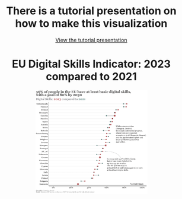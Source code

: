 <h1 align="center"> There is a tutorial presentation on how to make this visualization</h1>

<p align="center">
  <a href="https://cozminasecula.github.io/dataviz/2024/2024-08-30/20240830.html" target="_blank">View the tutorial presentation</a>
</p>


<h1 align="center"> EU Digital Skills Indicator: 2023 compared to 2021</h1>

<p align="center">
  <img src="/2024/2024-08-30/20240830.png" width="60%">
</p>

